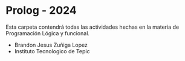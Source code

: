 # Prolog - 2024

Esta carpeta contendrá todas las actividades hechas en la materia de Programación Lógica y funcional.

- Brandon Jesus Zuñiga Lopez
- Instituto Tecnologico de Tepic